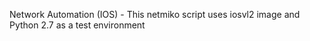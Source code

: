 Network Automation (IOS) - This netmiko script uses iosvl2 image and Python 2.7 as a test environment 
